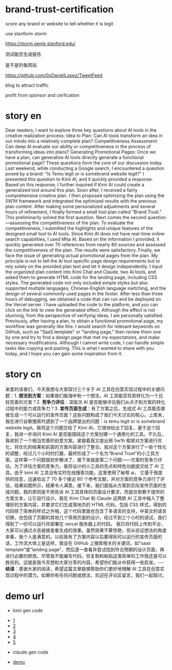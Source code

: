 # brand-trust-certification

score any brand or website to tell whether it is legit



use  stanform storm

https://storm.genie.stanford.edu/

测试能否生成报告


是不是钓鱼网站

https://github.com/0xDanielLopez/TweetFeed



blog to attract traffic

profit from sponsor and cerfication 

# story en

Dear readers,
I want to explore three key questions about AI tools in the creative realization process:
Idea to Plan: Can AI tools transform an idea in our minds into a relatively complete plan?
Competitiveness Assessment: Can deep AI evaluate our ability or competitiveness in the process of transforming ideas into plans?
Generating Promotional Pages: Once we have a plan, can generative AI tools directly generate a functional promotional page?
These questions form the core of our discussion today. Last weekend, while conducting a Google search, I encountered a question posed by a brand: "Is Temu legit or is somebrand website legit?" I presented this question to Kimi AI, and it quickly provided a response. Based on this response, I further inquired if Kimi AI could create a generalized tool around this plan. Soon after, I received a fairly comprehensive creative plan.
I then proposed optimizing the plan using the 5W1H framework and integrated the optimized results with the previous plan content. After making some personalized adjustments and several hours of refinement, I finally formed a small tool plan called "Brand Trust." This preliminarily solved the first question.
Next comes the second question—assessing the competitiveness of the plan. To evaluate the competitiveness, I submitted the highlights and unique features of the designed small tool to AI tools. Since Kimi AI does not have real-time online search capabilities, I used Mita AI. Based on the information I provided, it quickly generated over 70 references from nearly 80 sources and assessed the competitiveness of the plan. The results were satisfactory.
Finally, we face the issue of generating actual promotional pages from the plan. My principle is not to tell the AI tool specific page design requirements but to rely solely on the provided plan text and let it design independently. I input the organized plan content into Kimi Chat and Claude, two AI tools, and asked them to generate HTML code for the landing page, including CSS styles. The generated code not only included simple styles but also supported multiple languages, Chinese-English language switching, and the design of several commonly used pages in the footer.
After less than three hours of debugging, we obtained a code that can run and be deployed on the Vercel server. I have uploaded the code to the platform, and you can click on the link to view the generated effect. Although the effect is not stunning, from the perspective of verifying ideas, I am personally satisfied.
Previously, after having a plan, to obtain a functional promotional page, my workflow was generally like this: I would search for relevant keywords on GitHub, such as "SaaS template" or "landing page," then review them one by one and try to find a design page that met my expectations, and make necessary modifications. Although I cannot write code, I can handle simple tasks like copying and pasting.
This is what I wanted to share with you today, and I hope you can gain some inspiration from it.

# story cn

亲爱的读者们，今天我想与大家探讨三个关于 AI 工具在创意实现过程中的关键问题：1. **想法到方案**：如果我们脑海中有一个想法，AI 工具能否将其转化为一个比较完善的方案？2. **竞争力评估**：深层次 AI 是否能够评估我们从点子到方案的转化过程中的能力或竞争力？3. **宣传页面生成**：有了方案之后，生成式 AI 工具能否直接生成一个可以运行的宣传页面？这些问题构成了我们今天讨论的核心。上周末，我在进行谷歌搜索时遇到了一个品牌提出的问题：is temu legit or is somebrand website legit。我将这个问题交给了 Kimi AI，它很快给出了回复。基于这个回复，我进一步询问 Kimi AI 是否能围绕这个方案创建一个通用化的工具。不久后，我收到了一个相当完善的创意方案。紧接着我又提出用 5w1h 框架对方案进行优化，将优化的结果和前面的方案内容进行了整合。我对这个方案进行了一些个性化的调整，经过几个小时的打磨，最终形成了一个名为“Brand Trust”的小工具方案。这样第一个问题就初步解决了，接下来就是第二个问题——方案的竞争力评估。为了评估方案的竞争力，我将设计的小工具的亮点和特色功能提交给了 AI 工具。由于 kimi AI 工具没有实时在线搜索功能，这里使用了秘塔 ai， 它基于我提供的信息，迅速给出了 70 多个接近 80 个参考文献，并对方案的竞争力进行了评估，结果如图所示，结果令人满意。接下来，我们面临从方案到实际宣传页面的生成问题。我的原则是不用告诉 AI 工具具体的页面设计要求，而是仅依赖于提供的方案文本，让它自行设计。我在 Kimi Chat 和 Claude 这两款 AI 工具中输入了整理好的方案内容，并要求它们生成落地页的 HTML 代码，包括 CSS 样式。得到的代码除了简单的样式之外哦，这个代码里面也包含了多语言的支持，中英文的语言切换，也包括了页脚的其他几个常用页面的设计。经过不到三个小时的调试，我们得到了一份可以运行并部署在 vercel 服务器上的代码。 我已将代码上传到平台，大家可以通过点击链接查看生成的效果。虽然效果不算惊艳，但从验证想法的角度来看，我个人是满意的。以前我有了方案内容以后要得到可以运行的宣传页面的话，工作流大体上是这样，我会在 GitHub 上搜索相关的关键词，如“saas template”或“landing page”，然后逐一查看并尝试找到符合预期的设计页面，再进行必要的修改。尽管我不能编写代码，但复制和粘贴这类简单的工作我还是可以胜任的。这就是我今天想和大家分享的内容，希望你们能从中获得一些启发。---**结语**：感谢大家的阅读，希望这篇文章能够帮助你们更好地理解 AI 工具在创意实现过程中的潜力。如果你有任何问题或想法，欢迎在评论区留言，我们一起探讨。

# demo url

- kimi gen code

* [1](https://wanghaisheng.github.io/brand-trust-certification/brandtrust.html)
* [2](https://wanghaisheng.github.io/brand-trust-certification/brandtrust-v2.html)
* [3](https://wanghaisheng.github.io/brand-trust-certification/brandtrust-v3.html)
* [4](https://wanghaisheng.github.io/brand-trust-certification/brandtrust-v4.html)
* [5](https://wanghaisheng.github.io/brand-trust-certification/brandtrust-v5.html)

- claude gen code

* [demo](https://brand-trust-certification.vercel.app/)
